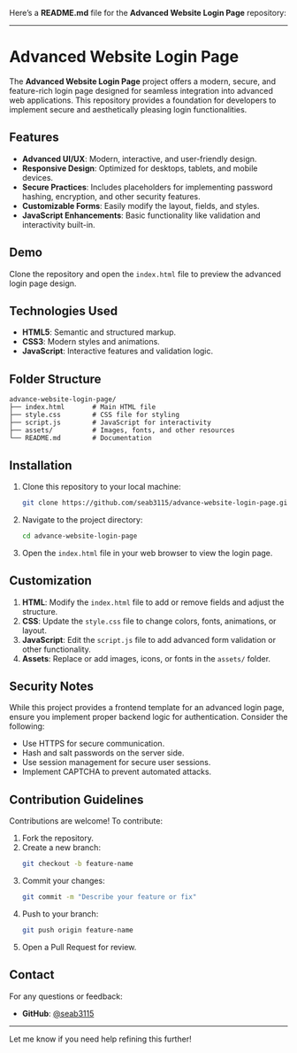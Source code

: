 Here’s a **README.md** file for the **Advanced Website Login Page** repository:

---

# Advanced Website Login Page

The **Advanced Website Login Page** project offers a modern, secure, and feature-rich login page designed for seamless integration into advanced web applications. This repository provides a foundation for developers to implement secure and aesthetically pleasing login functionalities.

## Features

- **Advanced UI/UX**: Modern, interactive, and user-friendly design.
- **Responsive Design**: Optimized for desktops, tablets, and mobile devices.
- **Secure Practices**: Includes placeholders for implementing password hashing, encryption, and other security features.
- **Customizable Forms**: Easily modify the layout, fields, and styles.
- **JavaScript Enhancements**: Basic functionality like validation and interactivity built-in.

## Demo

Clone the repository and open the `index.html` file to preview the advanced login page design.

## Technologies Used

- **HTML5**: Semantic and structured markup.
- **CSS3**: Modern styles and animations.
- **JavaScript**: Interactive features and validation logic.

## Folder Structure

```
advance-website-login-page/
├── index.html       # Main HTML file
├── style.css        # CSS file for styling
├── script.js        # JavaScript for interactivity
├── assets/          # Images, fonts, and other resources
└── README.md        # Documentation
```

## Installation

1. Clone this repository to your local machine:
   ```bash
   git clone https://github.com/seab3115/advance-website-login-page.git
   ```
2. Navigate to the project directory:
   ```bash
   cd advance-website-login-page
   ```
3. Open the `index.html` file in your web browser to view the login page.

## Customization

1. **HTML**: Modify the `index.html` file to add or remove fields and adjust the structure.
2. **CSS**: Update the `style.css` file to change colors, fonts, animations, or layout.
3. **JavaScript**: Edit the `script.js` file to add advanced form validation or other functionality.
4. **Assets**: Replace or add images, icons, or fonts in the `assets/` folder.

## Security Notes

While this project provides a frontend template for an advanced login page, ensure you implement proper backend logic for authentication. Consider the following:

- Use HTTPS for secure communication.
- Hash and salt passwords on the server side.
- Use session management for secure user sessions.
- Implement CAPTCHA to prevent automated attacks.

## Contribution Guidelines

Contributions are welcome! To contribute:

1. Fork the repository.
2. Create a new branch:
   ```bash
   git checkout -b feature-name
   ```
3. Commit your changes:
   ```bash
   git commit -m "Describe your feature or fix"
   ```
4. Push to your branch:
   ```bash
   git push origin feature-name
   ```
5. Open a Pull Request for review.

## Contact

For any questions or feedback:

- **GitHub**: [@seab3115](https://github.com/seab3115)

---

Let me know if you need help refining this further!
